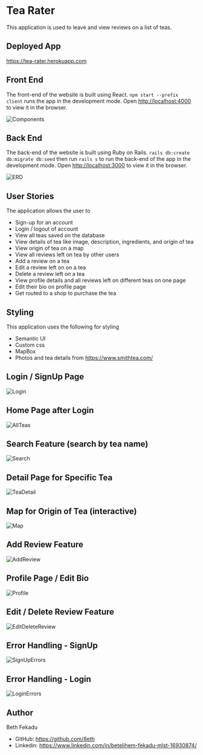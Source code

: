 # Tea Rater
This application is used to leave and view reviews on a list of teas.

## Deployed App
https://tea-rater.herokuapp.com

## Front End
The front-end of the website is built using React. `npm start --prefix client` runs the app in the development mode. Open [http://localhost:4000](http://localhost:4000) to view it in the browser.

![Components](./public/images/Components.png)

## Back End
The back-end of the website is built using Ruby on Rails. `rails db:create db:migrate db:seed` then run `rails s` to run the back-end of the app in the development mode. Open [http://localhost:3000](http://localhost:3000) to view it in the browser.

![ERD](./public/images/ERD.png)

## User Stories
The application allows the user to 
  * Sign-up for an account
  * Login / logout of account
  * View all teas saved on the database
  * View details of tea like image, description, ingredients, and origin of tea
  * View origin of tea on a map
  * View all reviews left on tea by other users
  * Add a review on a tea 
  * Edit a review left on on a tea
  * Delete a review left on a tea
  * View profile details and all reviews left on different teas on one page
  * Edit their bio on profile page
  * Get routed to a shop to purchase the tea

## Styling
This application uses the following for styling
  * Semantic UI
  * Custom css
  * MapBox
  * Photos and tea details from https://www.smithtea.com/

## Login / SignUp Page
![Login](./public/images/Login.png)

## Home Page after Login
![AllTeas](./public/images/AllTeas.png)

## Search Feature (search by tea name)
![Search](./public/images/Search.png)

## Detail Page for Specific Tea
![TeaDetail](./public/images/TeaDetail.png)

## Map for Origin of Tea (interactive)
![Map](./public/images/Map.png)

## Add Review Feature
![AddReview](./public/images/AddReview.png)

## Profile Page / Edit Bio
![Profile](./public/images/Profile.png)

## Edit / Delete Review Feature
![EditDeleteReview](./public/images/EditDeleteReview.png)

## Error Handling - SignUp
![SignUpErrors](./public/images/SignUpErrors.png)

## Error Handling - Login
![LoginErrors](./public/images/LoginErrors.png)

## Author
Beth Fekadu
  * GitHub: https://github.com/8eth 
  * Linkedin: https://www.linkedin.com/in/betelihem-fekadu-mlst-16930874/
